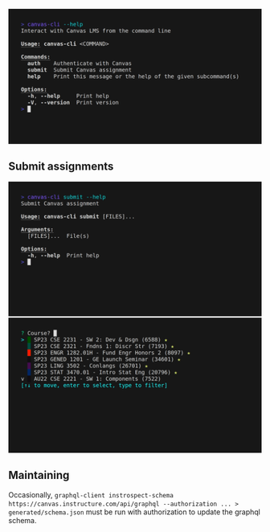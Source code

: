 ![canvas-cli --help](./docs/help.gif)

## Submit assignments

![canvas-cli submit --help](./docs/submit-help.gif)
![canvas-cli submit upload-test.pdf](./docs/submit.gif)

## Maintaining

Occasionally, `graphql-client instrospect-schema https://canvas.instructure.com/api/graphql --authorization ... > generated/schema.json` must be run with authorization to update the graphql schema.
